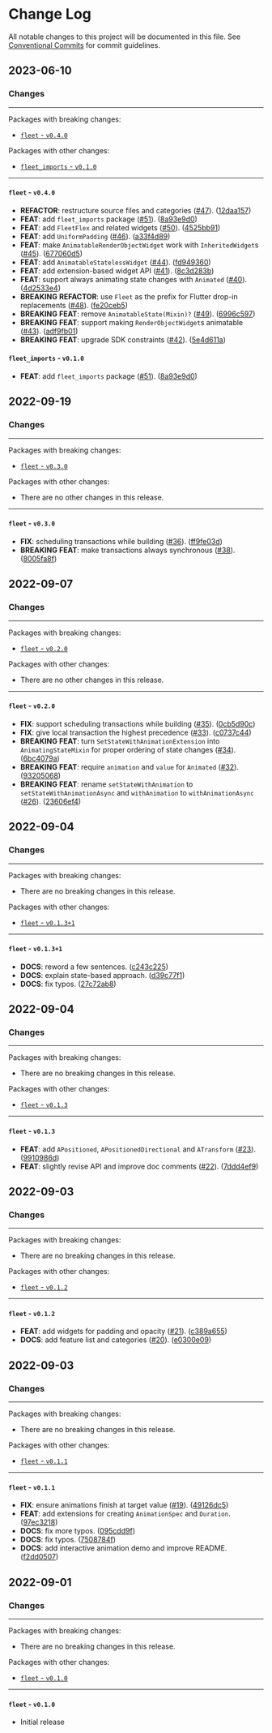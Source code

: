 # Change Log

All notable changes to this project will be documented in this file.
See [Conventional Commits](https://conventionalcommits.org) for commit guidelines.

## 2023-06-10

### Changes

---

Packages with breaking changes:

 - [`fleet` - `v0.4.0`](#fleet---v040)

Packages with other changes:

 - [`fleet_imports` - `v0.1.0`](#fleet_imports---v010)

---

#### `fleet` - `v0.4.0`

 - **REFACTOR**: restructure source files and categories ([#47](https://github.com/blaugold/fleet/issues/47)). ([12daa157](https://github.com/blaugold/fleet/commit/12daa157b9e8fb90414bc6d13c06ded35c8a9ec1))
 - **FEAT**: add `fleet_imports` package ([#51](https://github.com/blaugold/fleet/issues/51)). ([8a93e9d0](https://github.com/blaugold/fleet/commit/8a93e9d03d0534a1cc059a5760d89dbd6c38696b))
 - **FEAT**: add `FleetFlex` and related widgets ([#50](https://github.com/blaugold/fleet/issues/50)). ([4525bb91](https://github.com/blaugold/fleet/commit/4525bb91c21b52e54f7e019624fd9f0fddda0744))
 - **FEAT**: add `UniformPadding` ([#46](https://github.com/blaugold/fleet/issues/46)). ([a33f4d89](https://github.com/blaugold/fleet/commit/a33f4d891cb2c158b62143e05f5f63e951b03908))
 - **FEAT**: make `AnimatableRenderObjectWidget` work with `InheritedWidget`s ([#45](https://github.com/blaugold/fleet/issues/45)). ([677060d5](https://github.com/blaugold/fleet/commit/677060d528643b93f79de0aa899d742e44c143a7))
 - **FEAT**: add `AnimatableStatelessWidget` ([#44](https://github.com/blaugold/fleet/issues/44)). ([fd949360](https://github.com/blaugold/fleet/commit/fd949360c4c5ed833ecbca7beb19e7d9bd8accc3))
 - **FEAT**: add extension-based widget API ([#41](https://github.com/blaugold/fleet/issues/41)). ([8c3d283b](https://github.com/blaugold/fleet/commit/8c3d283b8b1ce74e44f5276e839ba87e1c17f738))
 - **FEAT**: support always animating state changes with `Animated` ([#40](https://github.com/blaugold/fleet/issues/40)). ([4d2533e4](https://github.com/blaugold/fleet/commit/4d2533e43fa252bbec07e12f0a5a14d630b8372d))
 - **BREAKING** **REFACTOR**: use `Fleet` as the prefix for Flutter drop-in replacements ([#48](https://github.com/blaugold/fleet/issues/48)). ([fe20ceb5](https://github.com/blaugold/fleet/commit/fe20ceb516c2d65df53b220305c3203ea2d189ec))
 - **BREAKING** **FEAT**: remove `AnimatableState(Mixin)?` ([#49](https://github.com/blaugold/fleet/issues/49)). ([6996c597](https://github.com/blaugold/fleet/commit/6996c597d2ad3055bb00a397c78adaf2f40148f4))
 - **BREAKING** **FEAT**: support making `RenderObjectWidget`s animatable ([#43](https://github.com/blaugold/fleet/issues/43)). ([adf9fb01](https://github.com/blaugold/fleet/commit/adf9fb01567956052739db6ced821a905a04b8de))
 - **BREAKING** **FEAT**: upgrade SDK constraints ([#42](https://github.com/blaugold/fleet/issues/42)). ([5e4d611a](https://github.com/blaugold/fleet/commit/5e4d611a2a27189c5ae1f6bdda0d0831fae5bca2))

#### `fleet_imports` - `v0.1.0`

 - **FEAT**: add `fleet_imports` package ([#51](https://github.com/blaugold/fleet/issues/51)). ([8a93e9d0](https://github.com/blaugold/fleet/commit/8a93e9d03d0534a1cc059a5760d89dbd6c38696b))


## 2022-09-19

### Changes

---

Packages with breaking changes:

 - [`fleet` - `v0.3.0`](#fleet---v030)

Packages with other changes:

 - There are no other changes in this release.

---

#### `fleet` - `v0.3.0`

 - **FIX**: scheduling transactions while building ([#36](https://github.com/blaugold/fleet/issues/36)). ([ff9fe03d](https://github.com/blaugold/fleet/commit/ff9fe03ddad1dcce25dc96a21301b2e7e70b632d))
 - **BREAKING** **FEAT**: make transactions always synchronous ([#38](https://github.com/blaugold/fleet/issues/38)). ([8005fa8f](https://github.com/blaugold/fleet/commit/8005fa8f440f0b24764ce0d4afb800c6f5357103))


## 2022-09-07

### Changes

---

Packages with breaking changes:

 - [`fleet` - `v0.2.0`](#fleet---v020)

Packages with other changes:

 - There are no other changes in this release.

---

#### `fleet` - `v0.2.0`

 - **FIX**: support scheduling transactions while building ([#35](https://github.com/blaugold/fleet/issues/35)). ([0cb5d90c](https://github.com/blaugold/fleet/commit/0cb5d90c4e6cec6419df12126bf5f57e30c3c7ba))
 - **FIX**: give local transaction the highest precedence ([#33](https://github.com/blaugold/fleet/issues/33)). ([c0737c44](https://github.com/blaugold/fleet/commit/c0737c4435c09dfd03aff5acef650dc7987ed444))
 - **BREAKING** **FEAT**: turn `SetStateWithAnimationExtension` into  `AnimatingStateMixin` for proper ordering of state changes ([#34](https://github.com/blaugold/fleet/issues/34)). ([6bc4079a](https://github.com/blaugold/fleet/commit/6bc4079a051ee7ec2353871b19be1ce222a083f0))
 - **BREAKING** **FEAT**: require `animation` and `value` for `Animated` ([#32](https://github.com/blaugold/fleet/issues/32)). ([93205068](https://github.com/blaugold/fleet/commit/932050684934fac4af9decee17d965b3a056ffde))
 - **BREAKING** **FEAT**: rename `setStateWithAnimation` to `setStateWithAnimationAsync` and `withAnimation` to `withAnimationAsync` ([#26](https://github.com/blaugold/fleet/issues/26)). ([23606ef4](https://github.com/blaugold/fleet/commit/23606ef486fa90396d39f88829db0e945871b732))


## 2022-09-04

### Changes

---

Packages with breaking changes:

 - There are no breaking changes in this release.

Packages with other changes:

 - [`fleet` - `v0.1.3+1`](#fleet---v0131)

---

#### `fleet` - `v0.1.3+1`

 - **DOCS**: reword a few sentences. ([c243c225](https://github.com/blaugold/fleet/commit/c243c225c0e6c08c20374e17367b320c94caa2ec))
 - **DOCS**: explain state-based approach. ([d39c77f1](https://github.com/blaugold/fleet/commit/d39c77f1c2d2c29c817e910685ef8fbf05c3ad19))
 - **DOCS**: fix typos. ([27c72ab8](https://github.com/blaugold/fleet/commit/27c72ab8d01760c474550063a41bd1eb59b4bed2))


## 2022-09-04

### Changes

---

Packages with breaking changes:

 - There are no breaking changes in this release.

Packages with other changes:

 - [`fleet` - `v0.1.3`](#fleet---v013)

---

#### `fleet` - `v0.1.3`

 - **FEAT**: add `APositioned`, `APositionedDirectional` and `ATransform` ([#23](https://github.com/blaugold/fleet/issues/23)). ([9910986d](https://github.com/blaugold/fleet/commit/9910986d0f689008ed475e5f90d6a329ef90ecd0))
 - **FEAT**: slightly revise API and improve doc comments ([#22](https://github.com/blaugold/fleet/issues/22)). ([7ddd4ef9](https://github.com/blaugold/fleet/commit/7ddd4ef93fe840b8520c3e892e40ad660b86280a))


## 2022-09-03

### Changes

---

Packages with breaking changes:

 - There are no breaking changes in this release.

Packages with other changes:

 - [`fleet` - `v0.1.2`](#fleet---v012)

---

#### `fleet` - `v0.1.2`

 - **FEAT**: add widgets for padding and opacity ([#21](https://github.com/blaugold/fleet/issues/21)). ([c389a655](https://github.com/blaugold/fleet/commit/c389a655003f82e7feef081a0fc0c2e985a78b47))
 - **DOCS**: add feature list and categories ([#20](https://github.com/blaugold/fleet/issues/20)). ([e0300e09](https://github.com/blaugold/fleet/commit/e0300e09889a16aff96cd78883d7213641718b47))


## 2022-09-03

### Changes

---

Packages with breaking changes:

 - There are no breaking changes in this release.

Packages with other changes:

 - [`fleet` - `v0.1.1`](#fleet---v011)

---

#### `fleet` - `v0.1.1`

 - **FIX**: ensure animations finish at target value ([#19](https://github.com/blaugold/fleet/issues/19)). ([49126dc5](https://github.com/blaugold/fleet/commit/49126dc5fc315bc34cd62c9d060d83645b501531))
 - **FEAT**: add extensions for creating `AnimationSpec` and `Duration`. ([97ec3218](https://github.com/blaugold/fleet/commit/97ec3218a1562cd95b7030ad1bad2307be353507))
 - **DOCS**: fix more typos. ([095cdd9f](https://github.com/blaugold/fleet/commit/095cdd9f8ff7ae4182a54de64a00281f535da3b2))
 - **DOCS**: fix typos. ([7508784f](https://github.com/blaugold/fleet/commit/7508784f7595aaa98530924640edc3b4026b573e))
 - **DOCS**: add interactive animation demo and improve README. ([f2dd0507](https://github.com/blaugold/fleet/commit/f2dd050787ad1d5cb51a4206b4445c509d46affb))


## 2022-09-01

### Changes

---

Packages with breaking changes:

 - There are no breaking changes in this release.

Packages with other changes:

 - [`fleet` - `v0.1.0`](#fleet---v010)

---

#### `fleet` - `v0.1.0`

 - Initial release

